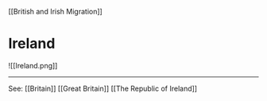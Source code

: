 [[British and Irish Migration]]
# Ireland
![[Ireland.png]]
****
See: [[Britain]] [[Great Britain]] [[The Republic of Ireland]]